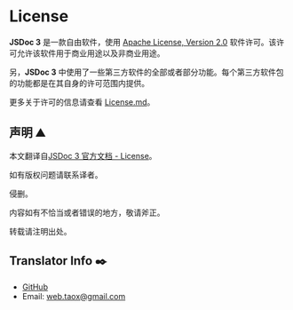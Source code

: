 # License

**JSDoc 3** 是一款自由软件，使用 [Apache License, Version 2.0](http://www.apache.org/licenses/LICENSE-2.0) 软件许可。该许可允许该软件用于商业用途以及非商业用途。

另，**JSDoc 3** 中使用了一些第三方软件的全部或者部分功能。每个第三方软件包的功能都是在其自身的许可范围内提供。

更多关于许可的信息请查看 [License.md](https://github.com/jsdoc3/jsdoc/blob/master/LICENSE)。

## 声明 ⛰️

本文翻译自[JSDoc 3 官方文档 - License](http://usejsdoc.org/about-license-jsdoc3.html)。

如有版权问题请联系译者。

侵删。

内容如有不恰当或者错误的地方，敬请斧正。

转载请注明出处。

## Translator Info ✒️

* [GitHub](https://github.com/Tao-Quixote)
* Email: <web.taox@gmail.com>

